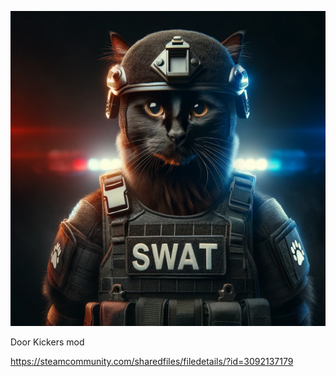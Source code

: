 ![banner](/readme_assets/banner.png)

Door Kickers mod

https://steamcommunity.com/sharedfiles/filedetails/?id=3092137179